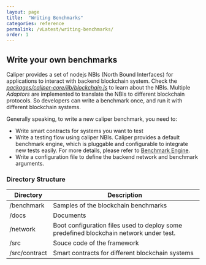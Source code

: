 ```yaml
---
layout: page
title:  "Writing Benchmarks"
categories: reference
permalink: /vLatest/writing-benchmarks/
order: 1
---
```

## Write your own benchmarks
Caliper provides a set of nodejs NBIs (North Bound Interfaces) for applications to interact with backend blockchain system. Check the [*packages/caliper-core/lib/blockchain.js*](./packages/caliper-core/lib/blockchain.js) to learn about the NBIs. Multiple *Adaptors* are implemented to translate the NBIs to different blockchain protocols. So developers can write a benchmark once, and run it with different blockchain systems.

Generally speaking, to write a new caliper benchmark, you need to:
* Write smart contracts for systems you want to test
* Write a testing flow using caliper NBIs. Caliper provides a default benchmark engine, which is pluggable and configurable to integrate new tests easily. For more details, please refer to [Benchmark Engine](./Architecture.md).
* Write a configuration file to define the backend network and benchmark arguments.

### Directory Structure

**Directory** | **Description**
------------------ | --------------
/benchmark | Samples of the blockchain benchmarks
/docs | Documents
/network | Boot configuration files used to deploy some predefined blockchain network under test.
/src | Souce code of the framework
/src/contract | Smart contracts for different blockchain systems
